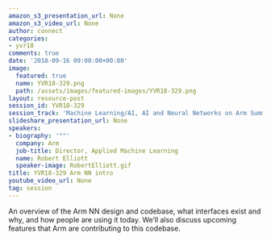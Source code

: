```yaml
---
amazon_s3_presentation_url: None
amazon_s3_video_url: None
author: connect
categories:
- yvr18
comments: true
date: '2018-09-16 09:00:00+00:00'
image:
  featured: true
  name: YVR18-329.png
  path: /assets/images/featured-images/YVR18-329.png
layout: resource-post
session_id: YVR18-329
session_track: 'Machine Learning/AI, AI and Neural Networks on Arm Summit '
slideshare_presentation_url: None
speakers:
- biography: '""'
  company: Arm
  job-title: Director, Applied Machine Learning
  name: Robert Elliott
  speaker-image: RobertElliott.gif
title: YVR18-329 Arm NN intro
youtube_video_url: None
tag: session
---
```


An overview of the Arm NN design and codebase, what interfaces exist and why, and how people are using it today. We’ll also discuss upcoming features that Arm are contributing to this codebase.